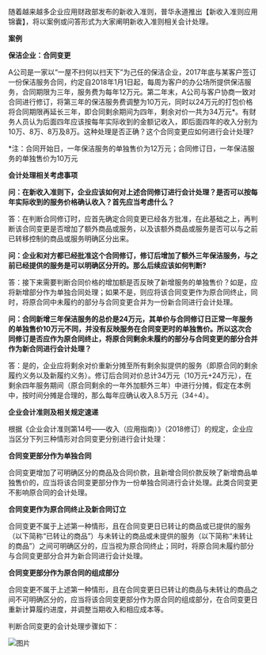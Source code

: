 随着越来越多企业应用财政部发布的新收入准则，普华永道推出【新收入准则应用锦囊】，将以案例或问答形式为大家阐明新收入准则相关会计处理。  

**案例**

**保洁企业：合同变更**

A公司是一家以“一屋不扫何以扫天下”为己任的保洁企业，2017年底与某客户签订一份保洁服务合同，约定自2018年1月1日起，每周为客户的办公场所提供保洁服务，合同期限为三年，服务费为每年12万元。第二年末，A公司与客户协商一致对合同进行修订，将第三年的保洁服务费调整为10万元，同时以24万元的打包价格将合同期限再延长三年，即合同剩余期间为四年，剩余对价一共为34万元*。有财务人员认为后面四年应该按每年实际收到的金额记收入，即后面四年的收入分别为10万、8万、8万及8万。这种处理是否正确？这个合同变更应如何进行会计处理?

*注：合同开始日，一年保洁服务的单独售价为12万元；合同修订日，一年保洁服务的单独售价为10万元

**会计处理相关考虑事项**

**问：在新收入准则下，企业应该如何对上述合同修订进行会计处理？是否可以按每年实际收到的服务价格确认收入？首先应当考虑什么？**

答：在判断合同修订时，应首先确定合同变更已经各方批准，在此基础之上，再判断该合同变更是否增加了额外商品或服务，以及该额外商品或服务是否可以与之前已转移控制的商品或服务明确区分出来。

**问：企业和对方都已经批准这个合同修订，修订后增加了额外三年保洁服务，与之前已经提供的服务是可以明确区分开的。那么后续应该如何判断?**

答：接下来需要判断合同价格的增加额是否反映了新增服务的单独售价？如是，应将新增部分作为单独合同处理；如果不是，则应将该合同变更作为原合同终止，同时，将原合同中未履约的部分与合同变更合并为一份新合同进行会计处理。

**问：合同新增三年保洁服务的总价是24万元，其单价与合同修订日正常一年服务的单独售价10万元不同，并没有反映服务在合同变更时的单独售价。所以这次合同修订是否应作为原合同终止，将原合同剩余未履约的部分与合同变更的部分合并作为新合同进行会计处理？**

答：是的，企业应将剩余对价重新分摊至所有剩余拟提供的服务（即原合同的剩余履约义务以及新履约义务）。修订后合同对价总计34万元（10万元+24万元），在剩余四年服务期间（原合同剩余的一年外加额外三年）中进行分摊，假定在本例中，按时间分摊是合理的，那么每年应确认收入8.5万元（34÷4）。

**企业会计准则及相关规定速递**

根据《企业会计准则第14号——收入（应用指南）》（2018修订）的规定，企业应当区分下列三种情形对合同变更分别进行会计处理：

**合同变更部分作为单独合同**

合同变更增加了可明确区分的商品及合同价款，且新增合同价款反映了新增商品单独售价的，应当将该合同变更部分作为一份单独合同进行会计处理。此类合同变更不影响原合同的会计处理。

**合同变更作为原合同终止及新合同订立**

合同变更不属于上述第一种情形，且在合同变更日已转让的商品或已提供的服务（以下简称“已转让的商品”）与未转让的商品或未提供的服务（以下简称“未转让的商品”）之间可明确区分的，应当视为原合同终止；同时，将原合同未履约部分与合同变更部分合并为新合同进行会计处理。

**合同变更部分作为原合同的组成部分**

合同变更不属于上述第一种情形，且在合同变更日已转让的商品与未转让的商品之间不可明确区分的，应当将该合同变更部分作为原合同的组成部分，在合同变更日重新计算履约进度，并调整当期收入和相应成本等。

判断合同变更的会计处理步骤如下：

![图片](https://mmbiz.qpic.cn/mmbiz_png/PQxKQXhW3ibLG28Ze5ofwQu9iaxDV1hqsBYibIicVn3Ll9jKJunc4vj71T0ZBzcluBwwgb16k0LnL1E72XfZWZZIdw/640?wx_fmt=png&tp=webp&wxfrom=5&wx_lazy=1&wx_co=1)